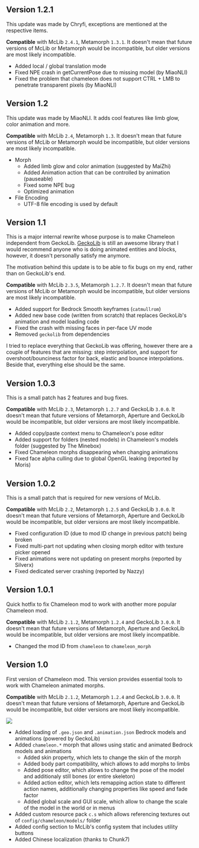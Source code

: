 ## Version 1.2.1

This update was made by Chryfi, exceptions are mentioned at the respective items.

**Compatible** with McLib `2.4.1`, Metamorph `1.3.1`. It doesn't mean that future versions of McLib or Metamorph would be incompatible, but older versions are most likely incompatible.

* Added local / global translation mode
* Fixed NPE crash in getCurrentPose due to missing model (by MiaoNLI)
* Fixed the problem that chameleon does not support CTRL + LMB to penetrate transparent pixels (by MiaoNLI)

## Version 1.2

This update was made by MiaoNLI. It adds cool features like limb glow, color animation and more.

**Compatible** with McLib `2.4`, Metamorph `1.3`. It doesn't mean that future versions of McLib or Metamorph would be incompatible, but older versions are most likely incompatible.

* Morph
    * Added limb glow and color animation (suggested by MaiZhi)
    * Added Animation action that can be controlled by animation (pauseable)
    * Fixed some NPE bug
    * Optimized animation
* File Encoding
    * UTF-8 file encoding is used by default

## Version 1.1

This is a major internal rewrite whose purpose is to make Chameleon independent from GeckoLib. [GeckoLib](https://www.curseforge.com/minecraft/mc-mods/geckolib) is still an awesome library that I would recommend anyone who is doing animated entities and blocks, however, it doesn't personally satisfy me anymore.

The motivation behind this update is to be able to fix bugs on my end, rather than on GeckoLib's end. 

**Compatible** with McLib `2.3.5`, Metamorph `1.2.7`. It doesn't mean that future versions of McLib or Metamorph would be incompatible, but older versions are most likely incompatible.

* Added support for Bedrock Smooth keyframes (`catmullrom`)
* Added new base code (written from scratch) that replaces GeckoLib's animation and model loading code
* Fixed the crash with missing faces in per-face UV mode
* Removed `geckolib` from dependencies

I tried to replace everything that GeckoLib was offering, however there are a couple of features that are missing: step interpolation, and support for overshoot/bounciness factor for back, elastic and bounce interpolations. Beside that, everything else should be the same.

## Version 1.0.3

This is a small patch has 2 features and bug fixes.

**Compatible** with McLib `2.3`, Metamorph `1.2.7` and GeckoLib `3.0.0`. It doesn't mean that future versions of Metamorph, Aperture and GeckoLib would be incompatible, but older versions are most likely incompatible.

* Added copy/paste context menu to Chameleon's pose editor
* Added support for folders (nested models) in Chameleon's models folder (suggested by The Minebox)
* Fixed Chameleon morphs disappearing when changing animations
* Fixed face alpha culling due to global OpenGL leaking (reported by Moris)

## Version 1.0.2

This is a small patch that is required for new versions of McLib.

**Compatible** with McLib `2.2`, Metamorph `1.2.5` and GeckoLib `3.0.0`. It doesn't mean that future versions of Metamorph, Aperture and GeckoLib would be incompatible, but older versions are most likely incompatible.

* Fixed configuration ID (due to mod ID change in previous patch) being broken
* Fixed multi-part not updating when closing morph editor with texture picker opened
* Fixed animations were not updating on present morphs (reported by Silverx)
* Fixed dedicated server crashing (reported by Nazzy)

## Version 1.0.1

Quick hotfix to fix Chameleon mod to work with another more popular Chameleon mod.

**Compatible** with McLib `2.1.2`, Metamorph `1.2.4` and GeckoLib `3.0.0`. It doesn't mean that future versions of Metamorph, Aperture and GeckoLib would be incompatible, but older versions are most likely incompatible.

* Changed the mod ID from `chameleon` to `chameleon_morph`

## Version 1.0

First version of Chameleon mod. This version provides essential tools to work with Chameleon animated morphs.

**Compatible** with McLib `2.1.2`, Metamorph `1.2.4` and GeckoLib `3.0.0`. It doesn't mean that future versions of Metamorph, Aperture and GeckoLib would be incompatible, but older versions are most likely incompatible.

<a href="https://youtu.be/9vKWH2r6wFI"><img src="https://img.youtube.com/vi/9vKWH2r6wFI/0.jpg"></a> 

* Added loading of `.geo.json` and `.animation.json` Bedrock models and animations (powered by GeckoLib)
* Added `chameleon.*` morph that allows using static and animated Bedrock models and animations
	* Added skin property, which lets to change the skin of the morph
	* Added body part compatibility, which allows to add morphs to limbs
	* Added pose editor, which allows to change the pose of the model and additionaly still bones (or entire skeleton)
	* Added action editor, which lets remapping action state to different action names, additionally changing properties like speed and fade factor
	* Added global scale and GUI scale, which allow to change the scale of the model in the world or in menus
* Added custom resource pack `c.s` which allows referencing textures out of `config/chameleon/models/` folder
* Added config section to McLib's config system that includes utility buttons
* Added Chinese localization (thanks to Chunk7)